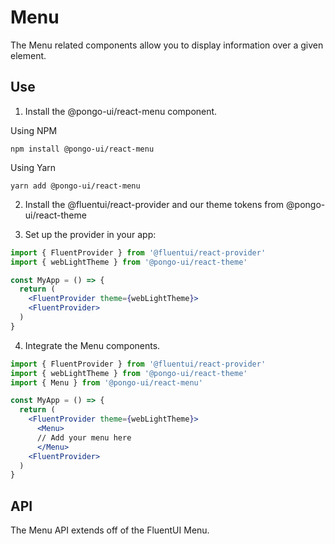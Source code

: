 # Menu

The Menu related components allow you to display information over a given element.

## Use

1. Install the @pongo-ui/react-menu component.

Using NPM

```
npm install @pongo-ui/react-menu
```

Using Yarn

```
yarn add @pongo-ui/react-menu
```

2. Install the @fluentui/react-provider and our theme tokens from @pongo-ui/react-theme

3. Set up the provider in your app:

```jsx
import { FluentProvider } from '@fluentui/react-provider'
import { webLightTheme } from '@pongo-ui/react-theme'

const MyApp = () => {
  return (
    <FluentProvider theme={webLightTheme}>
    <FluentProvider>
  )
}
```

4. Integrate the Menu components.

```jsx
import { FluentProvider } from '@fluentui/react-provider'
import { webLightTheme } from '@pongo-ui/react-theme'
import { Menu } from '@pongo-ui/react-menu'

const MyApp = () => {
  return (
    <FluentProvider theme={webLightTheme}>
      <Menu>
      // Add your menu here
      </Menu>
    <FluentProvider>
  )
}
```

## API

The Menu API extends off of the FluentUI Menu.
